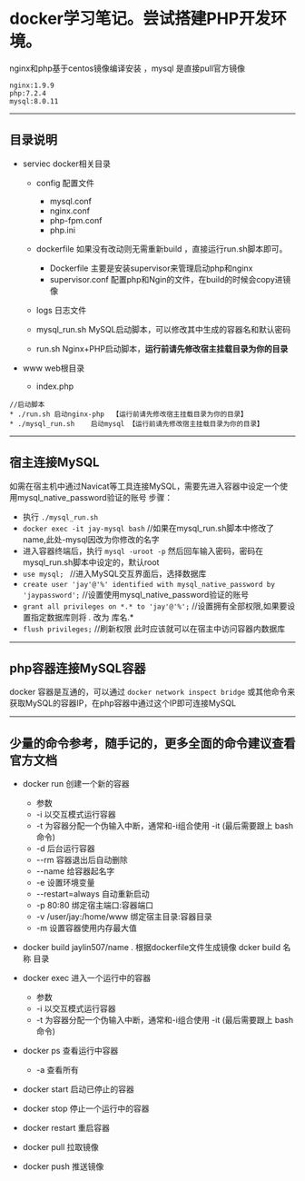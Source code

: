# docker学习笔记。尝试搭建PHP开发环境。
nginx和php基于centos镜像编译安装 ，mysql 是直接pull官方镜像

```
nginx:1.9.9
php:7.2.4
mysql:8.0.11
```
***
## 目录说明
* serviec docker相关目录
  + config 配置文件
    + mysql.conf
    + nginx.conf
    + php-fpm.conf
    + php.ini
  + dockerfile 如果没有改动则无需重新build ，直接运行run.sh脚本即可。
    + Dockerfile 主要是安装supervisor来管理启动php和nginx
    + supervisor.conf 配置php和Ngin的文件，在build的时候会copy进镜像
  + logs 日志文件

  + mysql_run.sh MySQL启动脚本，可以修改其中生成的容器名和默认密码

  + run.sh Nginx+PHP启动脚本，__运行前请先修改宿主挂载目录为你的目录__

* www web根目录
  + index.php

```
//启动脚本
* ./run.sh 启动nginx-php  【运行前请先修改宿主挂载目录为你的目录】
* ./mysql_run.sh    启动mysql 【运行前请先修改宿主挂载目录为你的目录】
```
***
## 宿主连接MySQL
如需在宿主机中通过Navicat等工具连接MySQL，需要先进入容器中设定一个使用mysql_native_password验证的账号
步骤：
* 执行 `./mysql_run.sh`
* `docker exec -it jay-mysql bash` //如果在mysql_run.sh脚本中修改了name,此处-mysql因改为你修改的名字
* 进入容器终端后，执行 `mysql -uroot -p` 然后回车输入密码，密码在mysql_run.sh脚本中设定的，默认root
* `use mysql; ` //进入MySQL交互界面后，选择数据库 
* `create user 'jay'@'%' identified with mysql_native_password by 'jaypassword';` //设置使用mysql_native_password验证的账号
* `grant all privileges on *.* to 'jay'@'%';`  //设置拥有全部权限,如果要设置指定数据库则将 *.* 改为 库名.*
* `flush privileges;` //刷新权限
此时应该就可以在宿主中访问容器内数据库
***
## php容器连接MySQL容器
docker 容器是互通的，可以通过 `docker network inspect bridge` 或其他命令来获取MySQL的容器IP，在php容器中通过这个IP即可连接MySQL

***
## 少量的命令参考，随手记的，更多全面的命令建议查看官方文档

* docker run 创建一个新的容器
  + 参数
  + -i  以交互模式运行容器
  + -t 为容器分配一个伪输入中断，通常和-i组合使用 -it (最后需要跟上 bash 命令)
  + -d 后台运行容器
  + --rm 容器退出后自动删除
  + --name  给容器起名字
  + -e 设置环境变量
  + --restart=always 自动重新启动
  + -p 80:80 绑定宿主端口:容器端口
  + -v /user/jay:/home/www 绑定宿主目录:容器目录
  + -m 设置容器使用内存最大值

* docker build jaylin507/name .  根据dockerfile文件生成镜像   dcker build 名称 目录
* docker exec 进入一个运行中的容器
  + 参数
  + -i  以交互模式运行容器
  + -t 为容器分配一个伪输入中断，通常和-i组合使用 -it (最后需要跟上 bash 命令)
* docker ps 查看运行中容器
  + -a 查看所有
* docker start 启动已停止的容器
* docker stop 停止一个运行中的容器
* docker restart 重启容器
* docker pull 拉取镜像
* docker push 推送镜像

